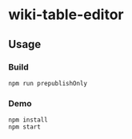 # wiki-table-editor

## Usage

### Build

```
npm run prepublishOnly
```

### Demo

```
npm install
npm start
```
